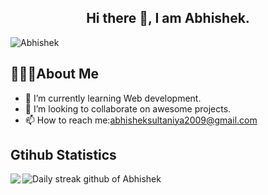 <h2 align="center">Hi there 👋, I am Abhishek.</h2>

<p align="left"> <img src="https://komarev.com/ghpvc/?username=abhishek-sultaniya&label=Profile%20views&color=0e75b6&style=flat" alt="Abhishek" /> </p>

## 🙋🏽‍♂️About Me
- 🌱 I’m currently learning Web development.
- 👯 I’m looking to collaborate on awesome projects.
- 📫 How to reach me:abhisheksultaniya2009@gmail.com

## Gtihub Statistics

<div>
<a href="https://github-readme-stats.vercel.app/api?username=abhishek-sultaniya&show_icons=true&count_private=true&theme=onedark">
  <img  align="left" src="https://github-readme-stats.vercel.app/api?username=abhishek-sultaniya&show_icons=true&count_private=true&theme=onedark" />
</a>
<a href="https://github-readme-stats.vercel.app/api/top-langs/?username=abhishek-sultaniya&theme=onedark">
<!--   <img align="right" src="https://github-readme-stats.vercel.app/api/top-langs/?username=abhishek-sultaniya&theme=onedark&hide=html,handlebars" /> -->
</a>
</div>


![Daily streak github of Abhishek](https://github-readme-streak-stats.herokuapp.com/?user=abhishek-sultaniya&theme=onedark)


<!--
**abhishek-sultaniya/abhishek-sultaniya** is a ✨ _special_ ✨ repository because its `README.md` (this file) appears on your GitHub profile.

Here are some ideas to get you started:

- 🔭 I’m currently working on ...
- 🌱 I’m currently learning ...
- 👯 I’m looking to collaborate on ...
- 🤔 I’m looking for help with ...
- 💬 Ask me about ...
- 📫 How to reach me: ...
- 😄 Pronouns: ...
- ⚡ Fun fact: ...
-->
